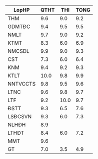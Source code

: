 |LopHP   |QTHT|THI |TONG|
|--------|----|----|----|
|THM     |9.6 |9.0 |9.2 |
|GDMTĐC  |9.4 |9.5 |9.5 |
|NMLT    |9.7 |9.0 |9.2 |
|KTMT    |8.3 |6.0 |6.9 |
|NMCSDL  |9.9 |9.0 |9.3 |
|CST     |7.3 |6.0 |6.4 |
|KNM     |9.4 |9.2 |9.3 |
|KTLT    |10.0|9.8 |9.9 |
|NNTVCCTS|9.8 |9.5 |9.6 |
|LTNC    |9.6 |9.8 |9.7 |
|LTF     |9.2 |10.0|9.7 |
|ĐSTT    |9.3 |6.5 |7.6 |
|LSĐCSVN |9.3 |6.0 |7.3 |
|NLHĐH   |8.9 |    |    |
|LTHĐT   |8.4 |6.0 |7.2 |
|MMT     |9.6 |    |    |
|GT      |7.0 |3.5 |4.9 |
